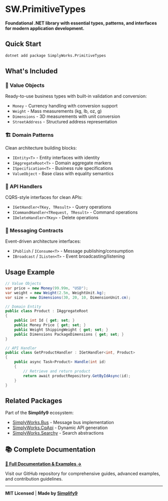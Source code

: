 # SW.PrimitiveTypes

**Foundational .NET library with essential types, patterns, and interfaces for modern application development.**

## Quick Start

```bash
dotnet add package SimplyWorks.PrimitiveTypes
```

## What's Included

### 💎 Value Objects
Ready-to-use business types with built-in validation and conversion:
- `Money` - Currency handling with conversion support
- `Weight` - Mass measurements (kg, lb, oz, g)
- `Dimensions` - 3D measurements with unit conversion
- `StreetAddress` - Structured address representation

### 🏗️ Domain Patterns  
Clean architecture building blocks:
- `IEntity<T>` - Entity interfaces with identity
- `IAggregateRoot<T>` - Domain aggregate markers
- `ISpecification<T>` - Business rule specifications
- `ValueObject` - Base class with equality semantics

### 🎯 API Handlers
CQRS-style interfaces for clean APIs:
- `IGetHandler<TKey, TResult>` - Query operations
- `ICommandHandler<TRequest, TResult>` - Command operations  
- `IDeleteHandler<TKey>` - Delete operations

### 🚌 Messaging Contracts
Event-driven architecture interfaces:
- `IPublish` / `IConsume<T>` - Message publishing/consumption
- `IBroadcast` / `IListen<T>` - Event broadcasting/listening

## Usage Example

```csharp
// Value Objects
var price = new Money(99.99m, "USD");
var weight = new Weight(2.5m, WeightUnit.kg);
var size = new Dimensions(30, 20, 10, DimensionUnit.cm);

// Domain Entity
public class Product : IAggregateRoot
{
    public int Id { get; set; }
    public Money Price { get; set; }
    public Weight ShippingWeight { get; set; }
    public Dimensions PackageDimensions { get; set; }
}

// API Handler
public class GetProductHandler : IGetHandler<int, Product>
{
    public async Task<Product> Handle(int id)
    {
        // Retrieve and return product
        return await productRepository.GetByIdAsync(id);
    }
}
```

## Related Packages

Part of the **Simplify9** ecosystem:
- [SimplyWorks.Bus](https://www.nuget.org/packages/SimplyWorks.Bus) - Message bus implementation
- [SimplyWorks.CqApi](https://www.nuget.org/packages/SimplyWorks.CqApi) - Dynamic API generation
- [SimplyWorks.Searchy](https://www.nuget.org/packages/SimplyWorks.Searchy) - Search abstractions

## 📚 Complete Documentation

**[📖 Full Documentation & Examples →](https://github.com/simplify9/SW-PrimitiveTypes)**

Visit our GitHub repository for comprehensive guides, advanced examples, and contribution guidelines.

---

**MIT Licensed** | **Made by [Simplify9](https://github.com/simplify9)**
